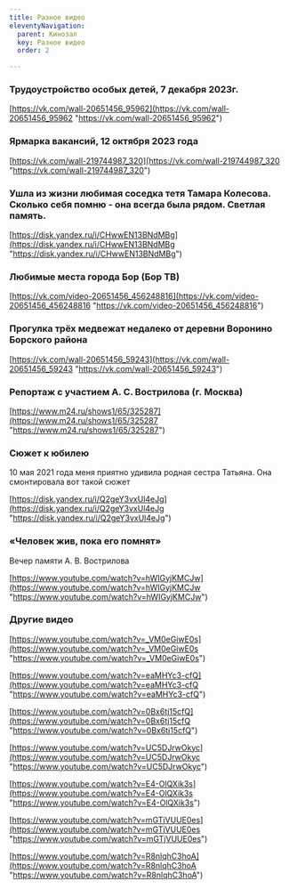 ```yaml
---
title: Разное видео
eleventyNavigation:
  parent: Кинозал
  key: Разное видео
  order: 2

---
```


### Трудоустройство особых детей, 7 декабря 2023г.

[https://vk.com/wall-20651456_95962](https://vk.com/wall-20651456_95962 "https://vk.com/wall-20651456_95962")

### Ярмарка вакансий, 12 октября 2023 года

[https://vk.com/wall-219744987_320](https://vk.com/wall-219744987_320 "https://vk.com/wall-219744987_320")

### Ушла из жизни любимая соседка тетя Тамара Колесова. Сколько себя помню - она всегда была рядом. Светлая память.

[https://disk.yandex.ru/i/CHwwEN13BNdMBg](https://disk.yandex.ru/i/CHwwEN13BNdMBg "https://disk.yandex.ru/i/CHwwEN13BNdMBg")

### Любимые места города Бор (Бор ТВ)

[https://vk.com/video-20651456_456248816](https://vk.com/video-20651456_456248816 "https://vk.com/video-20651456_456248816")

### Прогулка трёх медвежат недалеко от деревни Воронино Борского района

[https://vk.com/wall-20651456_59243](https://vk.com/wall-20651456_59243 "https://vk.com/wall-20651456_59243")

### Репортаж с участием <nobr>А. C. Вострилова</nobr> (г. Москва)

[https://www.m24.ru/shows1/65/325287](https://www.m24.ru/shows1/65/325287 "https://www.m24.ru/shows1/65/325287")

### Сюжет к юбилею

10 мая 2021 года меня приятно удивила родная сестра Татьяна. Она смонтировала вот такой сюжет

[https://disk.yandex.ru/i/Q2geY3vxUl4eJg](https://disk.yandex.ru/i/Q2geY3vxUl4eJg "https://disk.yandex.ru/i/Q2geY3vxUl4eJg")

### «Человек жив, пока его помнят»

Вечер памяти <nobr>А. В. Вострилова</nobr>

[https://www.youtube.com/watch?v=hWIGyjKMCJw](https://www.youtube.com/watch?v=hWIGyjKMCJw "https://www.youtube.com/watch?v=hWIGyjKMCJw")

### Другие видео

[https://www.youtube.com/watch?v=_VM0eGiwE0s](https://www.youtube.com/watch?v=_VM0eGiwE0s "https://www.youtube.com/watch?v=_VM0eGiwE0s")

[https://www.youtube.com/watch?v=eaMHYc3-cfQ](https://www.youtube.com/watch?v=eaMHYc3-cfQ "https://www.youtube.com/watch?v=eaMHYc3-cfQ")

[https://www.youtube.com/watch?v=0Bx6tj15cfQ](https://www.youtube.com/watch?v=0Bx6tj15cfQ "https://www.youtube.com/watch?v=0Bx6tj15cfQ")

[https://www.youtube.com/watch?v=UC5DJrwOkyc](https://www.youtube.com/watch?v=UC5DJrwOkyc "https://www.youtube.com/watch?v=UC5DJrwOkyc")

[https://www.youtube.com/watch?v=E4-OlQXik3s](https://www.youtube.com/watch?v=E4-OlQXik3s "https://www.youtube.com/watch?v=E4-OlQXik3s")

[https://www.youtube.com/watch?v=mGTjVUUE0es](https://www.youtube.com/watch?v=mGTjVUUE0es "https://www.youtube.com/watch?v=mGTjVUUE0es")

[https://www.youtube.com/watch?v=R8nlqhC3hoA](https://www.youtube.com/watch?v=R8nlqhC3hoA "https://www.youtube.com/watch?v=R8nlqhC3hoA")